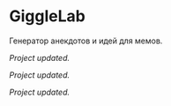 # GiggleLab
Генератор анекдотов и идей для мемов.

_Project updated._

_Project updated._

_Project updated._
